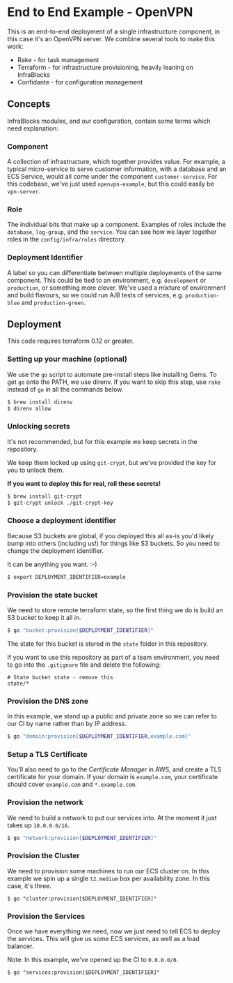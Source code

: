 # End to End Example - OpenVPN

This is an end-to-end deployment of a single infrastructure component, in this
case it's an OpenVPN server. We combine several tools to make this work:

* Rake - for task management
* Terraform - for infrastructure provisioning, heavily leaning on InfraBlocks
* Confidante - for configuration management

## Concepts

InfraBlocks modules, and our configuration, contain some terms which need
explanation:

### Component

A collection of infrastructure, which together provides value. For example, a
typical micro-service to serve customer information, with a database and an ECS
Service, would all come under the component `customer-service`. For this 
codebase, we've just used `openvpn-example`, but this could easily be 
`vpn-server`.

### Role

The individual bits that make up a component. Examples of roles include the 
`database`, `log-group`, and the `service`. You can see how we layer together
roles in the `config/infra/roles` directory.

### Deployment Identifier

A label so you can differentiate between multiple deployments of the same 
component. This could be tied to an environment, e.g. `development` or 
`production`, or something more clever. We've used a mixture of environment and
build flavours, so we could run A/B tests of services, e.g. `production-blue`
and `production-green`.

## Deployment

This code requires terraform 0.12 or greater.

### Setting up your machine (optional)

We use the `go` script to automate pre-install steps like installing Gems. To 
get `go` onto the PATH, we use direnv. If you want to skip this step, use `rake` 
instead of `go` in all the commands below.

```bash
$ brew install direnv
$ direnv allow
```

### Unlocking secrets

It's not recommended, but for this example we keep secrets in the repository.

We keep them locked up using `git-crypt`, but we've provided the key for you to
unlock them.

**If you want to deploy this for real, roll these secrets!**

```bash
$ brew install git-crypt
$ git-crypt unlock ./git-crypt-key
```

### Choose a deployment identifier

Because S3 buckets are global, if you deployed this all as-is you'd likely bump
into others (including us!) for things like S3 buckets. So you need to change
the deployment identifier.

It can be anything you want. :-)

``` bash
$ export DEPLOYMENT_IDENTIFIER=example
```

### Provision the state bucket

We need to store remote terraform state, so the first thing we do is build an S3
bucket to keep it all in.

```bash
$ go "bucket:provision[$DEPLOYMENT_IDENTIFIER]"
```

The state for this bucket is stored in the `state` folder in this repository.

If you want to use this repository as part of a team environment, you need to go
into the `.gitignore` file and delete the following:

```
# State bucket state - remove this
state/*
```

### Provision the DNS zone

In this example, we stand up a public and private zone so we can refer to our
CI by name rather than by IP address.

```bash
$ go "domain:provision[$DEPLOYMENT_IDENTIFIER,example.com]"
```

### Setup a TLS Certificate

You'll also need to go to the _Certificate Manager_ in AWS, and create a TLS
certificate for your domain. If your domain is `example.com`, your certificate
should cover `example.com` and `*.example.com`.

### Provision the network

We need to build a network to put our services into. At the moment it just takes
up `10.0.0.0/16`.

```bash
$ go "network:provision[$DEPLOYMENT_IDENTIFIER]"
```

### Provision the Cluster

We need to provision some machines to run our ECS cluster on. In this example
we spin up a single `t2.medium` box per availability zone. In this case, it's
three.

```
$ go "cluster:provision[$DEPLOYMENT_IDENTIFIER]"
```

### Provision the Services

Once we have everything we need, now we just need to tell ECS to deploy the
services. This will give us some ECS services, as well as a load balancer.

Note: In this example, we've opened up the CI to `0.0.0.0/0`.

```
$ go "services:provision[$DEPLOYMENT_IDENTIFIER]"
```
